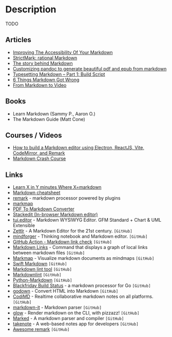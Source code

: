 # Description

TODO


## Articles

- [Improving The Accessibility Of Your Markdown](https://www.smashingmagazine.com/2021/09/improving-accessibility-of-markdown/)
- [StrictMark: rational Markdown](http://doc.replicated.cc/%5EWiki/strictmark.sm)
- [The story behind Markdown](https://capiche.com/e/markdown-history)
- [Customizing pandoc to generate beautiful pdf and epub from markdown](https://learnbyexample.github.io/customizing-pandoc/)
- [Typesetting Markdown – Part 1: Build Script](https://dave.autonoma.ca/blog/2019/05/22/typesetting-markdown-part-1/)
- [6 Things Markdown Got Wrong](https://www.swyx.io/markdown-mistakes/)
- [From Markdown to Video](https://www.narakeet.com/docs/script/)


## Books

- Learn Markdown (Sammy P., Aaron O.)
- The Markdown Guide (Matt Cone)


## Courses / Videos

- [How to build a Markdown editor using Electron, ReactJS, Vite, CodeMirror, and Remark](https://youtu.be/gxBis8EgoAg)
- [Markdown Crash Course](https://youtu.be/HUBNt18RFbo)


## Links

- [Learn X in Y minutes Where X=markdown](https://learnxinyminutes.com/docs/markdown/)
- [Markdown cheatsheet](https://devhints.io/markdown)
- [remark](https://remark.js.org/) - markdown processor powered by plugins
- [markmap](https://markmap.js.org/)
- [PDF To Markdown Converter](https://pdf2md.morethan.io/)
- [Stackedit (In-browser Markdown editor)](https://stackedit.io/)
- [tui.editor](https://github.com/nhn/tui.editor) - Markdown WYSIWYG Editor. GFM Standard + Chart & UML Extensible
- [Zettlr](https://github.com/Zettlr/Zettlr) - A Markdown Editor for the 21st century. `[GitHub]`
- [mindforger](https://github.com/dvorka/mindforger) - Thinking notebook and Markdown editor. `[GitHub]`
- [GitHub Action - Markdown link check](https://github.com/gaurav-nelson/github-action-markdown-link-check) `[GitHub]`
- [Markdown Links](https://github.com/tchayen/markdown-links) - Command that displays a graph of local links between markdown files `[GitHub]`
- [Markmap](https://github.com/dundalek/markmap) - Visualize markdown documents as mindmaps `[GitHub]`
- [Swift Markdown](https://github.com/apple/swift-markdown) `[GitHub]`
- [Markdown lint tool](https://github.com/markdownlint/markdownlint) `[GitHub]`
- [Markdownlint](https://github.com/DavidAnson/markdownlint) `[GitHub]`
- [Python-Markdown](https://github.com/Python-Markdown/markdown) `[GitHub]`
- [Blackfriday Build Status](https://github.com/russross/blackfriday) - a markdown processor for Go `[GitHub]`
- [godown](https://github.com/mattn/godown) - Convert HTML into Markdown `[GitHub]`
- [CodiMD](https://github.com/hackmdio/codimd) - Realtime collaborative markdown notes on all platforms. `[GitHub]`
- [markdown-it](https://github.com/markdown-it/markdown-it) - Markdown parser `[GitHub]`
- [glow](https://github.com/charmbracelet/glow) - Render markdown on the CLI, with pizzazz! `[GitHub]`
- [Marked](https://github.com/markedjs/marked) - A markdown parser and compiler `[GitHub]`
- [takenote](https://github.com/taniarascia/takenote) - A web-based notes app for developers `[GitHub]`
- [Awesome remark](https://github.com/remarkjs/awesome-remark) `[GitHub]`
